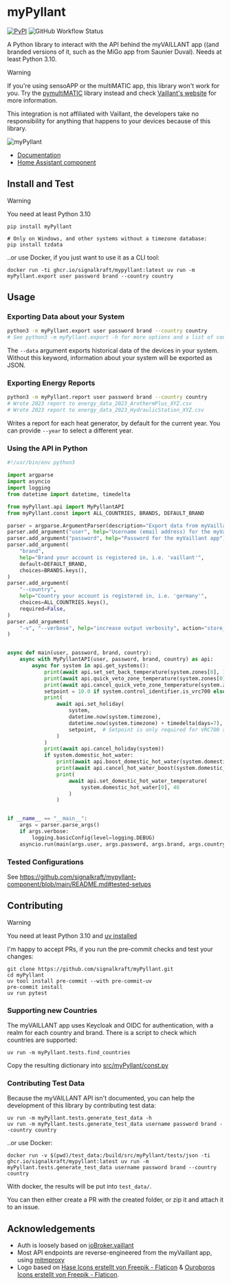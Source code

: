 # myPyllant

[![PyPI](https://img.shields.io/pypi/v/myPyllant)](https://pypi.org/project/myPyllant/)
![GitHub Workflow Status](https://img.shields.io/github/actions/workflow/status/signalkraft/myPyllant/build-test.yaml)

A Python library to interact with the API behind the myVAILLANT app ((and branded versions of it, such as the MiGo app from Saunier Duval). Needs at least Python 3.10.

> [!WARNING]  
> If you're using sensoAPP or the multiMATIC app, this library won't work for you. Try the [pymultiMATIC](https://github.com/thomasgermain/pymultiMATIC) library instead and check [Vaillant's website](https://www.vaillant.de/heizung/produkte/mobile-apps/myvaillant-app/) for more information.
> 
> This integration is not affiliated with Vaillant, the developers take no responsibility for anything that happens to your devices because of this library.

![myPyllant](https://raw.githubusercontent.com/signalkraft/myPyllant/main/logo.png)

* [Documentation](https://signalkraft.com/mypyllant-component/3-library/)
* [Home Assistant component](https://github.com/signalkraft/mypyllant-component)

## Install and Test

> [!WARNING]  
> 
> You need at least Python 3.10

```shell
pip install myPyllant

# Only on Windows, and other systems without a timezone database:
pip install tzdata
```

..or use Docker, if you just want to use it as a CLI tool:

```shell
docker run -ti ghcr.io/signalkraft/mypyllant:latest uv run -m myPyllant.export user password brand --country country
```

## Usage

### Exporting Data about your System

```bash
python3 -m myPyllant.export user password brand --country country
# See python3 -m myPyllant.export -h for more options and a list of countries
```

The `--data` argument exports historical data of the devices in your system.
Without this keyword, information about your system will be exported as JSON.

### Exporting Energy Reports

```bash
python3 -m myPyllant.report user password brand --country country
# Wrote 2023 report to energy_data_2023_ArothermPlus_XYZ.csv
# Wrote 2023 report to energy_data_2023_HydraulicStation_XYZ.csv
```

Writes a report for each heat generator, by default for the current year. You can provide `--year` to select
a different year.

### Using the API in Python

```python
#!/usr/bin/env python3

import argparse
import asyncio
import logging
from datetime import datetime, timedelta

from myPyllant.api import MyPyllantAPI
from myPyllant.const import ALL_COUNTRIES, BRANDS, DEFAULT_BRAND

parser = argparse.ArgumentParser(description="Export data from myVaillant API   .")
parser.add_argument("user", help="Username (email address) for the myVaillant app")
parser.add_argument("password", help="Password for the myVaillant app")
parser.add_argument(
    "brand",
    help="Brand your account is registered in, i.e. 'vaillant'",
    default=DEFAULT_BRAND,
    choices=BRANDS.keys(),
)
parser.add_argument(
    "--country",
    help="Country your account is registered in, i.e. 'germany'",
    choices=ALL_COUNTRIES.keys(),
    required=False,
)
parser.add_argument(
    "-v", "--verbose", help="increase output verbosity", action="store_true"
)


async def main(user, password, brand, country):
    async with MyPyllantAPI(user, password, brand, country) as api:
        async for system in api.get_systems():
            print(await api.set_set_back_temperature(system.zones[0], 18))
            print(await api.quick_veto_zone_temperature(system.zones[0], 21, 5))
            print(await api.cancel_quick_veto_zone_temperature(system.zones[0]))
            setpoint = 10.0 if system.control_identifier.is_vrc700 else None
            print(
                await api.set_holiday(
                    system,
                    datetime.now(system.timezone),
                    datetime.now(system.timezone) + timedelta(days=7),
                    setpoint,  # Setpoint is only required for VRC700 systems
                )
            )
            print(await api.cancel_holiday(system))
            if system.domestic_hot_water:
                print(await api.boost_domestic_hot_water(system.domestic_hot_water[0]))
                print(await api.cancel_hot_water_boost(system.domestic_hot_water[0]))
                print(
                    await api.set_domestic_hot_water_temperature(
                        system.domestic_hot_water[0], 46
                    )
                )


if __name__ == "__main__":
    args = parser.parse_args()
    if args.verbose:
        logging.basicConfig(level=logging.DEBUG)
    asyncio.run(main(args.user, args.password, args.brand, args.country))

```

### Tested Configurations

See https://github.com/signalkraft/mypyllant-component/blob/main/README.md#tested-setups

## Contributing

> [!WARNING]
> 
> You need at least Python 3.10 and [uv installed](https://docs.astral.sh/uv/getting-started/installation/)

I'm happy to accept PRs, if you run the pre-commit checks and test your changes:

```shell
git clone https://github.com/signalkraft/myPyllant.git
cd myPyllant
uv tool install pre-commit --with pre-commit-uv
pre-commit install
uv run pytest
```

### Supporting new Countries

The myVAILLANT app uses Keycloak and OIDC for authentication, with a realm for each country and brand.
There is a script to check which countries are supported:

```shell
uv run -m myPyllant.tests.find_countries
```

Copy the resulting dictionary into [src/myPyllant/const.py](src/myPyllant/const.py)

### Contributing Test Data

Because the myVAILLANT API isn't documented, you can help the development of this library by contributing test data:

```shell
uv run -m myPyllant.tests.generate_test_data -h
uv run -m myPyllant.tests.generate_test_data username password brand --country country
```

..or use Docker:

```shell
docker run -v $(pwd)/test_data:/build/src/myPyllant/tests/json -ti ghcr.io/signalkraft/mypyllant:latest uv run -m myPyllant.tests.generate_test_data username password brand --country country
```

With docker, the results will be put into `test_data/`.

You can then either create a PR with the created folder, or zip it and attach it to an issue.

## Acknowledgements

* Auth is loosely based on [ioBroker.vaillant](https://github.com/TA2k/ioBroker.vaillant)
* Most API endpoints are reverse-engineered from the myVaillant app, using [mitmproxy](https://github.com/mitmproxy/mitmproxy)
* Logo based on [Hase Icons erstellt von Freepik - Flaticon](https://www.flaticon.com/de/kostenlose-icons/hase) & [Ouroboros Icons erstellt von Freepik - Flaticon](https://www.flaticon.com/de/kostenlose-icons/ouroboros).
